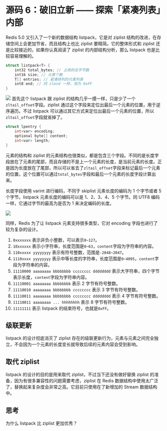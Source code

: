 # 源码 6：破旧立新 —— 探索「紧凑列表」内部

Redis 5.0 又引入了一个新的数据结构 listpack，它是对 ziplist 结构的改进，在存储空间上会更加节省，而且结构上也比 ziplist 要精简。它的整体形式和 ziplist 还是比较接近的，如果你认真阅读了 ziplist 的内部结构分析，那么 listpack 也是比较容易理解的。
```c
struct listpack<T> {
    int32 total_bytes; // 占用的总字节数
    int16 size; // 元素个数
    T[] entries; // 紧凑排列的元素列表
    int8 end; // 同 zlend 一样，恒为 0xFF
}
```

![](https://user-gold-cdn.xitu.io/2018/7/29/164e41fa97257519?w=1412&h=480&f=png&s=57895)
首先这个 listpack 跟 ziplist 的结构几乎一摸一样，只是少了一个`zltail_offset`字段。ziplist 通过这个字段来定位出最后一个元素的位置，用于逆序遍历。不过 listpack 可以通过其它方式来定位出最后一个元素的位置，所以`zltail_offset`字段就省掉了。
```c
struct lpentry {
    int<var> encoding;
    optional byte[] content;
    int<var> length;
}
```
元素的结构和 ziplist 的元素结构也很类似，都是包含三个字段。不同的是长度字段放在了元素的尾部，而且存储的不是上一个元素的长度，是当前元素的长度。正是因为长度放在了尾部，所以可以省去了`zltail_offset`字段来标记最后一个元素的位置，这个位置可以通过`total_bytes`字段和最后一个元素的长度字段计算出来。

长度字段使用 varint 进行编码，不同于 skiplist 元素长度的编码为 1 个字节或者 5 个字节，listpack 元素长度的编码可以是 1、2、3、4、5 个字节。同 UTF8 编码一样，它通过字节的最高为是否为 1 来决定编码的长度。

![](https://user-gold-cdn.xitu.io/2018/7/29/164e4256399b6e4a?w=1286&h=618&f=png&s=40994)

同样，Redis 为了让 listpack 元素支持很多类型，它对 encoding 字段也进行了较为复杂的设计。
1. `0xxxxxxx` 表示非负小整数，可以表示`0~127`。
2. `10xxxxxx` 表示小字符串，长度范围是`0~63`，`content`字段为字符串的内容。
3. `110xxxxx yyyyyyyy` 表示有符号整数，范围是`-2048~2047`。
4. `1110xxxx yyyyyyyy` 表示中等长度的字符串，长度范围是`0~4095`，`content`字段为字符串的内容。
5. `11110000 aaaaaaaa bbbbbbbb cccccccc dddddddd` 表示大字符串，四个字节表示长度，`content`字段为字符串内容。
6. `11110001 aaaaaaaa bbbbbbbb` 表示 2 字节有符号整数。
7. `11110010 aaaaaaaa bbbbbbbb cccccccc` 表示 3 字节有符号整数。
8. `11110011 aaaaaaaa bbbbbbbb cccccccc dddddddd` 表示 4 字节有符号整数。
9. `11110011 aaaaaaaa ... hhhhhhhh` 表示 8 字节有符号整数。
10. `11111111` 表示 listpack 的结束符号，也就是`0xFF`。

## 级联更新

listpack 的设计彻底消灭了 ziplist 存在的级联更新行为，元素与元素之间完全独立，不会因为一个元素的长度变长就导致后续的元素内容会受到影响。

## 取代 ziplist

listpack 的设计的目的是用来取代 ziplist，不过当下还没有做好替换 ziplist 的准备，因为有很多兼容性的问题需要考虑，ziplist 在 Redis 数据结构中使用太广泛了，替换起来复杂度会非常之高。它目前只使用在了新增加的 Stream 数据结构中。

## 思考

为什么 listpack 比 ziplist 更加优秀？